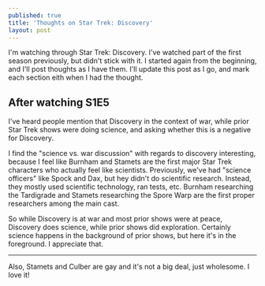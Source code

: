 ```yaml
---
published: true
title: 'Thoughts on Star Trek: Discovery'
layout: post
---
```

I'm watching through Star Trek: Discovery. I've watched part of the  first season previously, but didn't stick with it. I started again from the beginning, and I'll post thoughts as I have them. I'll update this post as I go, and mark each section eith when I had the thought.

## After watching S1E5

I've heard people mention that Discovery in the context of war, while prior Star Trek shows were doing science, and asking whether this is a negative for Discovery.

I find the "science vs. war discussion" with regards to discovery interesting, because I feel like Burnham and Stamets are the first major Star Trek characters who actually feel like scientists. Previously, we've had "science officers" like Spock and Dax, but hey didn't do scientific research. Instead, they mostly used scientific technology, ran tests, etc. Burnham researching the Tardigrade and Stamets researching the Spore Warp are the first proper researchers among the main cast.

So while Discovery is at war and most prior shows were at peace, Discovery does science, while prior  shows did exploration. Certainly science happens in the background of prior shows, but here it's in the foreground. I appreciate that.

---

Also, Stamets and Culber are gay and it's not a big deal, just wholesome. I love it!